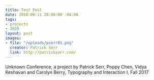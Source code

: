 ```yaml
---
title: Test Post
date: 2018-06-11 20:00:00 -04:00
tags:
- projects
- 2020
layout: post
images:
- file: "/uploads/pserr01.png"
  creator: Patrick Serr
  link: http://patrickserr.com/
---
```


Unknown Conference, a project by Patrick Serr, Poppy Chen, Vidya Keshavan and Carolyn Berry, Typography and Interaction I, Fall 2017
